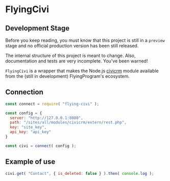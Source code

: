 # FlyingCivi

## Development Stage

Before you keep reading, you must know that this project is still in a
`preview` stage and no official production version has been still released.

The internal structure of this project is meant to change. Also, documentation
and tests are very incomplete. You've been warned!

`FlyingCivi` is a wrapper that makes the Node.js
[civicrm](https://github.com/TechToThePeople/node-civicrm) module available
from the (still in development) FlyingProgram's ecosystem.

## Connection

```js
const connect = require( "flying-civi" );

const config = {
  server: "http://127.0.0.1:8080",
  path: "/sites/all/modules/civicrm/extern/rest.php",
  key: "site_key",
  api_key: "api_key"
}

const civi = connect( config );
```

## Example of use

```js
civi.get( "Contact", { is_deleted: false } ).then( console.log );
```
